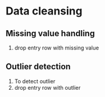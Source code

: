 Data cleansing 
======
Missing value handling
------
1. drop entry row with missing value

Outlier detection
------
1. To detect outlier 
2. drop entry row with outlier
